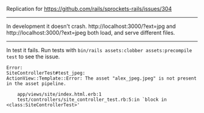 Replication for https://github.com/rails/sprockets-rails/issues/304

-----------

In development it doesn't crash.
http://localhost:3000/?ext=jpg and http://localhost:3000/?ext=jpeg both load, and serve different files.

-----------

In test it fails. Run tests with `bin/rails assets:clobber assets:precompile test` to see the issue.

```
Error:
SiteControllerTest#test_jpeg:
ActionView::Template::Error: The asset "alex_jpeg.jpeg" is not present in the asset pipeline.

    app/views/site/index.html.erb:1
    test/controllers/site_controller_test.rb:5:in `block in <class:SiteControllerTest>'
```
